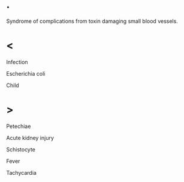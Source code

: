 # .

Syndrome of complications from toxin damaging small blood vessels.

# <

Infection

Escherichia coli

Child

# >

Petechiae

Acute kidney injury

Schistocyte

Fever

Tachycardia
